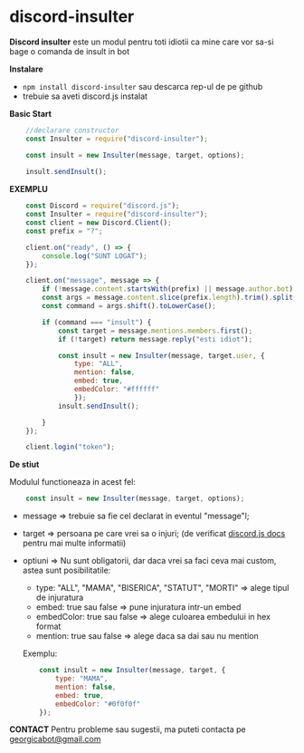 # discord-insulter
**Discord insulter** este un modul pentru toti idiotii ca mine care vor sa-si bage o comanda de insult in bot


**Instalare**
 - `npm install discord-insulter` sau descarca rep-ul de pe github
 - trebuie sa aveti discord.js instalat


**Basic Start**

```js
    //declarare constructor
    const Insulter = require("discord-insulter");

    const insult = new Insulter(message, target, options);
    
    insult.sendInsult();
```

**EXEMPLU**

```js
    const Discord = require("discord.js");
    const Insulter = require("discord-insulter");
    const client = new Discord.Client();
    const prefix = "?";

    client.on("ready", () => {
        console.log("SUNT LOGAT");
    });

    client.on("message", message => {
        if (!message.content.startsWith(prefix) || message.author.bot) return;
        const args = message.content.slice(prefix.length).trim().split(' ');
        const command = args.shift().toLowerCase();

        if (command === "insult") {
            const target = message.mentions.members.first();
            if (!target) return message.reply("esti idiot");

            const insult = new Insulter(message, target.user, {
                type: "ALL",
                mention: false, 
                embed: true, 
                embedColor: "#ffffff"
                });
            insult.sendInsult();

        }
    });

    client.login("token");
```

**De stiut**

Modulul functioneaza in acest fel:
```js
    const insult = new Insulter(message, target, options);
```

 - message => trebuie sa fie cel declarat in eventul "message"l;
 - target => persoana pe care vrei sa o injuri; (de verificat [discord.js docs](https://discord.js.org/#/docs/main/stable/class/MessageMentions?scrollTo=members) pentru mai multe informatii)
 - optiuni => Nu sunt obligatorii, dar daca vrei sa faci ceva mai custom, astea sunt posibilitatile:
    * type: "ALL", "MAMA", "BISERICA", "STATUT", "MORTI" => alege tipul de injuratura
    * embed: true sau false => pune injuratura intr-un embed
    * embedColor: true sau false => alege culoarea embedului in hex format
    * mention: true sau false => alege daca sa dai sau nu mention

    Exemplu:
    ```js
        const insult = new Insulter(message, target, {
            type: "MAMA",
            mention: false,
            embed: true,
            embedColor: "#0f0f0f"
        });
    ```

**CONTACT**
Pentru probleme sau sugestii, ma puteti contacta pe georgicabot@gmail.com
